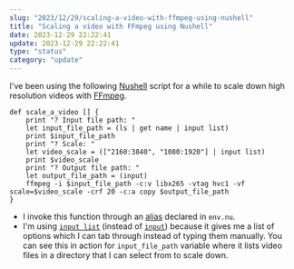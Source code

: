 ```yaml
---
slug: "2023/12/29/scaling-a-video-with-ffmpeg-using-nushell"
title: "Scaling a video with FFmpeg using Nushell"
date: 2023-12-29 22:22:41
update: 2023-12-29 22:22:41
type: "status"
category: "update"
---
```


I've been using the following [Nushell](https://www.nushell.sh/) script for a while to scale down high resolution videos with [FFmpeg](https://ffmpeg.org/).

```nu
def scale_a_video [] {
	print "? Input file path: "
	let input_file_path = (ls | get name | input list)
	print $input_file_path
	print "? Scale: "
	let video_scale = (["2160:3840", "1080:1920"] | input list)
	print $video_scale
	print "? Output file path: "
	let output_file_path = (input)
	ffmpeg -i $input_file_path -c:v libx265 -vtag hvc1 -vf scale=$video_scale -crf 20 -c:a copy $output_file_path
}
```

- I invoke this function through an [alias](https://www.nushell.sh/book/aliases.html#persisting) declared in `env.nu`.
- I'm using [`input list`](https://www.nushell.sh/commands/docs/input_list.html) (instead of [`input`](https://www.nushell.sh/commands/docs/input.html)) because it gives me a list of options which I can tab through instead of typing them manually. You can see this in action for `input_file_path` variable where it lists video files in a directory that I can select from to scale down.
